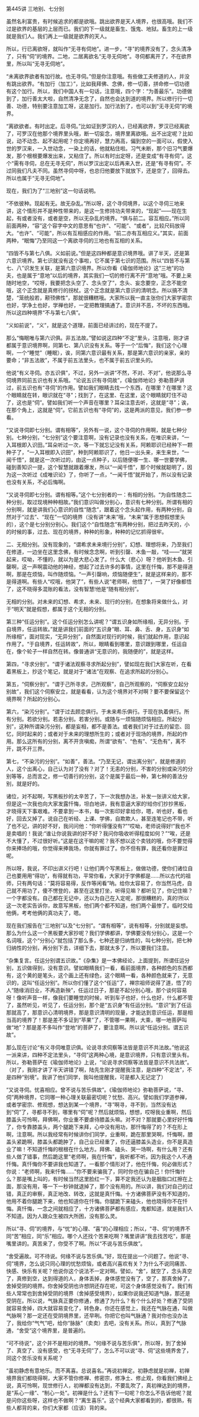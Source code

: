 第445讲 三地别、七分别

虽然名利富贵，有时候追求的都是欲哦。跳出欲界是天人境界，也很高哦。我们不过是欲界的基层的上层而已。我们的下一级就是畜生、饿鬼、地狱。畜生的上一级就是我们人。我们再上一级就是欲界的天人。

所以，行已离欲呀，就叫作“无寻有伺地”。进一步，“寻”的境界没有了，念头清净了，只有“伺”的境界。二地，二居离欲名“无寻无伺地”。寻伺都离开了，不在欲界里，所以叫“无寻无伺地”。

“未离欲界欲者有加行故。也无寻伺。”但是你注意哦。有些做工夫修道的人，并没有跳出欲界。“有加行（加工）”，比如我拜佛、念佛，修一切善，拼命修一切功德有这个加行。所以，我们中国人有一句话，注意哦，四个字：“为善最乐”。功德做到了，加行善太大啦，自然清净无念了，自然也会达到道的境界。所以修行行一切善、功德，特别要注意加工呀，这是加行。加行法到了，也可以到“无寻无伺”的境界。

“离欲欲者。有时出定。后寻伺。”比如证到罗汉的人，已经离欲界，罗汉已经离欲了，可罗汉在他那个境界里头哦，断一切妄念，境界里离欲哦。出不出定呢？比如说，动不动念、起不起用呢？你定境再好，慧力再高，偏到空的一面可以，假使入世的罗汉来，一入世动念，一染上的话，他就粘住啦。习气未断，那个旧习气要爆发，那个根根要爆发出来，又粘住了。所以有时出定呀，还是变成“有寻有伺”。这个“需有寻伺，总在无寻无伺”，所以罗汉出定以后再来入世，还是“有寻有伺”。不过同我们凡夫不同。虽然寻伺中呀，也总归他要放下就放下，还是空了，回得去。所以也属于“无寻无伺地”。

现在，我们为了“三地别”这一句话说明。

“不依彼种。现起有无。故无杂乱。”所以呀，这个寻伺境界，以这个寻伺三地来讲，这个情形并不是种性带来的，是这一生修持功夫带来的，“现起”——现在生起，有或者没有，或者是空，所以无杂乱的境界。“俱与前二。容互相应。”所以同前面两种，“容”这个容字中文的意思有“也许”、“可能”、“或者”，比较尺码放得大。“也许”、“可能”，所以有互相感应的作用。“前二亦有互相应义。”其实，前面两种，“眠悔”乃至同这一个离欲寻伺的三地也有互相的关系。

“四皆不与第七八俱。义如前说。”但是这四种都是意识境界哦。讲了半天，还是第六意识境界。第七识就没有这个事啦，它不属于第七识的范围。所以“四皆不与第七、八”识发生关联，是第六意识境界。所以你看《瑜伽师地论》这“三地”的功夫，也是属于“意地”以后的境界，其实我们一切的修行离不开“意地”哦。不要上来随时地空，“哎呀，我要把念头空了、念头空了”，念头、妄念要空，正念不能空哦，这个正念就是真修行的拐杖。这个正念就是第六意识的清明念。所以搞不清楚，“笼统般若，颟顸佛性”，那就很糟糕哦。大家所以我一直主张你们大家学密宗也好，学净土也好，学禅也好，一定把教理搞通了。意识并不恶，不坏的东西哦。所以这四种境界“不与第七八俱”。

“义如前说”，“义”，就是这个道理，前面已经讲过的，现在不提了。

那么“悔眠唯与第六识俱。非五法故。”譬如说这四种“不定”里头，注意哦，刚才讲都属于意识境界啊，同第七、第八识没有关系。等于一个“后悔”，我们这个心理啊，一个“睡觉”（睡眠），诶，同第六意识最有关系，那是第六意识的亲家，亲的要命；“非五法故”，不属于前五法里头，也不属于前五识里头的。

他说“有义寻伺。亦五识俱”，不过，另外一派讲“不然，不对、不对”，他说那么寻伺境界同前五识也有关系哦。“论说五识有寻伺故”，《瑜伽师地论》弥勒菩萨讲过，前五识也有“寻伺”的作用。譬如我们眼睛去找一个东西，在哪里？在哪里？这个眼睛就在转，眼识就在“寻”；找到了，在这里、在这里，这个眼睛就盯住不动了，这也是“伺”。譬如我们听一个声音在哪里？耳朵注意去听，这就是“寻”；诶，在那个角上，这就是“伺”。它前五识也有“寻伺”的，这是两派的意见，我们参一参看。

“又说寻伺即七分别。谓有相等”，另外有一说，这个寻伺的作用啊，就是七种分别。七种分别，“七分别”这个要注意啊，没有记录也没有关系，在唯识来讲，“一入耳根即入识田。”耳朵听过一次，等一下就忘记没有关系，阿赖耶识已经种下一颗种子了，“一入耳根即入识田”，种到阿赖耶识了，他日一出头来，来生来世，“一闻千悟”，就是这一次听过的，由这一点种子，以后随便哪一生、哪一世要学佛，碰到善知识一提，这个智慧就跟着爆发，所以“一闻千悟”，那个时候就聪明了，因为这一次听过《成唯识论》了，你听了一点，“一闻千悟”就开始了，所以没有记录也没有关系，不必后悔啊。

“又说寻伺即七分别。谓有相等。”这个七分别者的一：有相的分别。“为自性随念二种分别，取过现境种种相故。”我们意识叫做分别心，意识有七种分别。所谓有相的分别啊，就是讲我们心意识的自性“随念”，跟着这个念头起作用，有两种分别，自然对于“过去”、“现在”一切的境界（没有讲“未来”哦，“未来”属于思想假想里头的），这个是七分别分别心。我们这个“自性随念”有两种分别，把过去昨天的，小的时候的事，过去、现在的境界，种种的形象，种种的记忆抓得很牢。

二、无相分别。没有现象的，“谓希求未来境行分别”，幻想、理想将来，乃至我们在修道，一边坐在这里念佛，有时候念念啊，听到引罄、木鱼一敲，“哇——”就哭起来，哎呦，不懂的，就以为是大悲心发了。什么大（悲心）呀？他听到木鱼、引罄啊，这一声啊震动他的神经，想起了过去许多的事情，这里在忏悔，那不是得道啊，那是在烦恼，叫作随烦恼。“一声引罄响，烦恼随便生”，就是这样来的，那不是得道啊。有些人“哎哦，他哭了”，有些人说“老师啊，他悟了”，一哭了好像都悟了，这不晓得多混账的看法，没有智慧!他是“随有相分别”。

无相的分别。对未来的幻想、希求，未来、现行的分别，在想象将来做什么，对于“明天”就是假想，都属于这个无相的分别。

第三种“任运分别”。这个任运分别怎么讲呢？“谓五识身如所缘相，无异分别。于自境界，任运转故。”就是讲我们前面的“五识身”眼、耳、鼻、舌、身，五识身“如所缘相”，面对现实，“无异分别”，自然面对现行的时候，我们就起作用，意识起作用了。“于自境界，任运转故”，所以，眼睛看到哪里，意识跟到哪里，任运自在，像个轮子一样自然在转。像普通讲“无意识的，我随便的”，就是这样。

第四，“寻求分别”。“谓于诸法观察寻求所起分别”，譬如现在我们大家在听，在看着黑板上，抄这个笔记，就是对于“诸法”在观察、在追求所起的分别心。

第五，“伺察分别”。“谓于己所寻求，己所观察”，自己所观察的，“伺察安立起分别故”，我们这个伺察安立，就是看看，认为这个境界对不对啊？要不要保留这个境界啊？所起的分别心。

第六，“染污分别”。“谓于过去顾恋俱行。于未来希乐俱行。于现在执着俱行。所有分别。若欲分别。若恚分别。若害分别。或随与一烦恼随烦恼相应。所起分别”，这种所谓染污分别，都是妄相，都不是善法。或者我们对于过去的留恋、回忆，同时起来的；或者对于未来的理想所生的；或者对于现场的境界，所起的作用。那么这所有的分别，离不开贪嗔痴，所谓“欲有”、“色有”、“无色有”，离不开，跳不开三界。

第七，“不染污的分别”。“如善”，善法。“乃至无记，谓出离分别”，就是修道的人，这个出离心，自己认为对了没有？对了！无恚的分别，不害的分别或染污的分别等等，总而言之，修一切善行的分别，这个是属于最后一种，第七种的善法分别，就是好的。

诸位，对不起啊，写黑板抄的太辛苦了，下一次我想办法，补发一张讲义给大家，但是这一次我也向大家发露忏悔，坦白地讲，我有意逼大家的!给你们抄抄黑板，才晓得天下事艰难。不要拿到一本书，每一次影印好拿给你，嗯，听也好，看也好，回去又掉了。说自己在听经、上课、学佛，自欺欺人，甚至连笔记也不带，听了也不记，讲的好不好，我问问他：“你听得懂没有?”“哎呦，老师说得好!”我也不是卖唱的！我说:“谁让你说我讲的好不好？我问你吸收听得程度如何？”“唉，还是不大懂了，不过很好听。”这是在这干嘛的呢？我不想以这个卖钱的哦，你不要觉得你来捧场的哦，你觉得来捧我场，你就有罪过了。你不但有罪，我还看你是罪过呢。

所以呀，我说，不印出讲义行吧！让他们两个写黑板上，做做功德，使你们诸位自己也要用用“得功”，有得就有功，平常你看，大家对于学佛都是……所以古代的祖师，只有两句话：“莫将容易得，反作等闲看”呐。给你太容易了，你当然马虎，自己就不用功了，傻不愣登的，甚至在这里打坐，听得见嘛？都听见了，你记住嘛？一个字都没有。自己都在无记中，还以为自己在入定呢，那很糟糕的，真的!所以这一次老实告诉你，故意写黑板，他们两个都不知道，他们两个最惨了。临时交给他俩，考考他俩的真功夫了，嗯。

现在我们报告在“三地别”以及“七分别”。“谓有相等”，说有相等，分别就是妄想。那么为什么这一个黑板要大家抄呢？我们学佛都讲，学佛要没有分别心，这是一个名词哦，这个“分别心”就包括了那么多，七种还是归纳性的，叫七种分别，把七种归纳性的分别，再分别下去，详细下去，那就太多了，所以要我们注意。

“杂集复言。任运分别谓五识故。”《杂集》是一本佛经论，上面提到，所谓任运分别，五识做得到，没有意识。譬如眼睛我们一看，看前面境界，各种颜色的东西都有，这个黄的是笔头，这个画上还有绿色，这个眼睛一看，各种颜色就来了，无意识的，这叫“任运分别”。所以你们懂了这个“任运”了，禅宗祖师说得了道，悟了的人“随缘消旧业，不再造新殃”，任运过日子，那是不起分别心哦，那个谈何容易呀！像听声音一样，像我们要睡觉的时候，听到车子也好，什么也好，什么都不管了，虽然听见，听见了，任运分别，那个是“五识身”有任运分别。“意识”到了任运那就高了，那意识心清明境界，那是意识清明的现量，才能达到意识任运，那是相当高的境界了！那是差不多证到“苹果”了，不管哪一果啊，大乘，哪一地菩萨叫做“地”？那是差不多叫作“登地”的菩萨了，要注意啊。所以说“任运分别。谓五识故”。

那么现在讨论“有义寻伺唯意识俱。论说寻求伺察等法皆是意识不共法故。”他说这一派来讲，四种不定法里头，“寻伺”这两种心境，是意识境界，只有意识里头有。所以，弥勒菩萨在《瑜伽师地论》上说，“论说寻求伺察等法皆是意识不共法故”。（对了，我刚才讲了半天讲错了啊，陆先生刚才提醒我注意，是四种“不定法”，不是四种“别境”。我讲了他们同学，我叫他提醒我，可是都入无记定了）

“又说寻伺。忧喜相应。曾不说与苦乐俱故”。《瑜伽师地论》弥勒菩萨说，“寻、伺”两种境界，它同哪一种心理关联最密切呢？忧愁、高兴。譬如我们学道参禅，或者学密宗、修观想，想达到某一个境界，“寻”啊寻，寻不到，当然没有达到“伺”了，寻都寻不到，哪里有“伺”呢？然后就烦恼，想想，哎呀我业重啊，然后膝盖头可怜啊，拜佛啊，你业重不要虐待膝盖头嘛。对不对？那就要心里好好忏悔了，你专靠膝盖头，两个腿跪下来拜，心中没有用功，那忏悔得了的？不在形上啊，注意啊。所以我经常有时候讲你们同学，业重啊，跪在那里哭啊，忏悔啊，膝盖头紧跪啊，膝盖头都跪肿了，自己业已经重了，你还逼膝盖头造业，你不是真造业了嘛！不知道忏悔的根根在什么地方。拜佛、磕头、哭一场啊，有什么用？还有些人做了错事，然后跪这里“老师啊，我在忏悔”，我听都不听。因为我这个人不通忏悔。真忏悔你不要讲我也知道了。一看那个情形对了，他在忏悔，何必做形式？你说：“老师啊，我来忏悔……”你不要来骗我了，同时你也在骗自己！你忏悔什么？那是嘴上叫的，有时候当然这里脸红一下，算不定我还认为是胭脂口红擦在上面，那没有用，等一下一秒钟就退掉了，那个没有用的。所以讲，我们对自己的过错，真正的审察，真正地改、转改，这就是真忏悔。十方诸佛菩萨没有不知道的，他用不着你腿跪下来，他也知道你在忏悔。你腿跪下来磕头，他也晓得你不在忏悔。真忏悔，一念之间就相应了，十方诸佛菩萨都有感应，鬼都知道，就是我们人不知道。因为人跟众生被四大所困，没有那么灵。

所以“寻、伺”的境界，与“忧”的心理、“喜”的心理相应；所以，“寻、伺”的境界不同“苦”相应，同“乐”相应。哪个人还找个苦来吃啊？嘴里讲讲“我去找苦吃”，那是嘴里讲的。真苦来了，你受不了啊。所以“不说与苦乐俱故”。

“舍受遍故。可不待说。何缘不说与苦乐俱。”好，现在提出一个问题了。他说“寻、伺”境界，怎么说只同心理的忧愁烦恼，或者高兴喜欢有关？为什么不说同痛苦、快感、快乐有关呢？他说你这个说法不一定对啊。譬如，“舍”，就空了，念头真空了，真修到空，达到得道的人，身体丢掉，身体感觉没有了，空了，那真舍掉了，舍掉受阴的境界。你舍掉受阴也许想阴还存在呢，可这个身体感觉没有了。我们有些人常常也到舍掉受阴的境界（舍掉感受境界），如果你说我还知道气脉，那还是受阴在。所以说，气脉真正要你修通，修通了为什么？有个什么好处？修通了受阴就容易舍掉，四大就容易变化了，转色身。你还在感觉上，我还在气脉在通，叫做气脉啊？那一定还在受阴境界里，还早咧。你把它也叫气脉通？我对你也没办法了，我给你“气气”吧，给你“脉脉”（卖卖）去吧，没有关系。所以，真到了气脉通，“舍受”这个境界里，是普遍的。

“可不待说”，这个并不是相对的境界。“何缘不说与苦乐俱”，所以呀，到了舍掉了、真空了、没有感受，也“无寻无伺”了，怎么不可以说“寻、伺”这些境界舍了，同这个苦乐没有关系呢？

“虽初静虑有意地乐。而不离喜。总说喜名。”再说初禅定。初静虑就是初禅，初禅境界我们都晓得啊，大家不管你修禅、修密宗，修净土、修止观，你看我们佛经上说，真可怜啊，现世修行人，初禅都没有达到，不要乱吹了，真初禅达到的境界，是“系心一缘”、“制心一处”。初禅是什么？还有下一句呢？你怎么不告诉他呢？就是问你这些呀，这样也不做啊？“离生喜乐”。这个经典大家都看到的，都很熟，有些人都背的来，你们大家都（应该）背的来。


